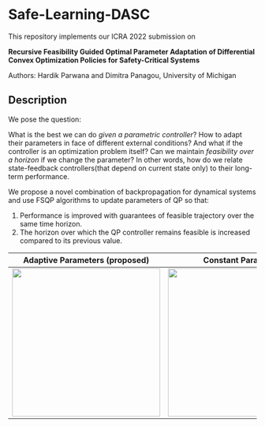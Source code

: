 # Safe-Learning-DASC

This repository implements our ICRA 2022 submission on 

**Recursive Feasibility Guided Optimal Parameter Adaptation of Differential Convex Optimization Policies for Safety-Critical Systems**

Authors: Hardik Parwana and Dimitra Panagou, University of Michigan

## Description
We pose the question: 

What is the best we can do *given a parametric controller*? How to adapt their parameters in face of different external conditions? And what if the controller is an optimization problem itself? Can we maintain *feasibility over a horizon* if we change the parameter? In other words, how do we relate state-feedback controllers(that depend on current state only) to their long-term performance.

We propose a novel combination of backpropagation for dynamical systems and use FSQP algorithms to update parameters of QP so that:
1. Performance is improved with guarantees of feasible trajectory over the same time horizon.
2. The horizon over which the QP controller remains feasible is increased compared to its previous value.


| Adaptive Parameters (proposed) | Constant Parameter | Reward Plot |
| -------- | -------- | ----------- |
| <img src="https://user-images.githubusercontent.com/19849515/134234311-9fc31797-b721-4457-9415-a7189ca9b247.gif" width="300" /> | <img src="https://user-images.githubusercontent.com/19849515/134234319-a9864ba6-277d-4ca4-a500-4597f596d805.gif" width="300"/> | <img src="https://user-images.githubusercontent.com/19849515/134234324-38a3c582-4c73-422b-8d56-bd31e0229648.gif" width="300"/> |


